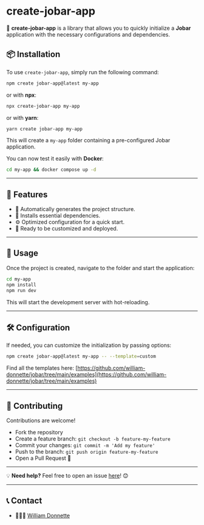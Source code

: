 # create-jobar-app

🚀 **create-jobar-app** is a library that allows you to quickly initialize a **Jobar** application with the necessary configurations and dependencies.

## 📦 Installation

To use `create-jobar-app`, simply run the following command:

```sh
npm create jobar-app@latest my-app
```

or with **npx**:

```sh
npx create-jobar-app my-app
```

or with **yarn**:

```sh
yarn create jobar-app my-app
```

This will create a `my-app` folder containing a pre-configured Jobar application.

You can now test it easily with **Docker**:

```sh
cd my-app && docker compose up -d
```

---

## 🎯 Features

-   📂 Automatically generates the project structure.
-   📌 Installs essential dependencies.
-   ⚙️ Optimized configuration for a quick start.
-   🔌 Ready to be customized and deployed.

---

## 🚀 Usage

Once the project is created, navigate to the folder and start the application:

```sh
cd my-app
npm install
npm run dev
```

This will start the development server with hot-reloading.

---

## 🛠️ Configuration

If needed, you can customize the initialization by passing options:

```sh
npm create jobar-app@latest my-app -- --template=custom
```

Find all the templates here: [https://github.com/william-donnette/jobar/tree/main/examples](https://github.com/william-donnette/jobar/tree/main/examples)

---

## 📝 Contributing

Contributions are welcome!

-   Fork the repository
-   Create a feature branch: `git checkout -b feature-my-feature`
-   Commit your changes: `git commit -m 'Add my feature'`
-   Push to the branch: `git push origin feature-my-feature`
-   Open a Pull Request 🚀

---

💡 **Need help?** Feel free to open an issue [here](https://gitlab.com/william-donnette/create-jobar-app/-/issues/new)! 😊

---

## 📞 Contact

-   👨🏻‍💻 [William Donnette](https://william-donnette.dev/#contact)
